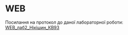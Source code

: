 # WEB
Посилання на протокол до даної лабораторної роботи: [WEB_лаб2_Нікішин_КВ93](https://docs.google.com/document/d/11EULCWPcHfcJHqzOjunMegA5Pb3m2hXMUvXSRxscQ7k/edit?usp=sharing)
